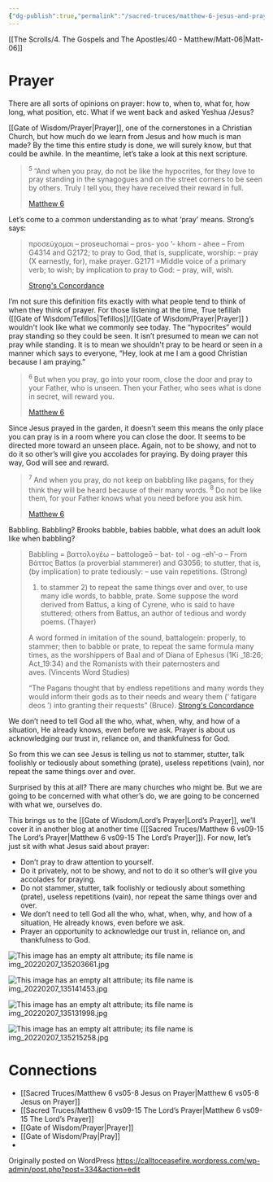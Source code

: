 ```yaml
---
{"dg-publish":true,"permalink":"/sacred-truces/matthew-6-jesus-and-prayer/"}
---
```


[[The Scrolls/4. The Gospels and The Apostles/40 - Matthew/Matt-06\|Matt-06]]
# Prayer

There are all sorts of opinions on prayer: how to, when to, what for, how long, what position, etc. What if we went back and asked Yeshua /Jesus?

[[Gate of Wisdom/Prayer\|Prayer]],  one of the cornerstones in a Christian Church, but how much do we learn from Jesus and how much is man made? By the time this entire study is done, we will surely know, but that could be awhile. In the meantime, let’s take a look at this next scripture.

> <sup>5 </sup> “And when you pray, do not be like the hypocrites, for they love to pray standing in the synagogues and on the street corners to be seen by others. Truly I tell you, they have received their reward in full.
> 
> [Matthew 6](https://www.biblegateway.com/passage/?search=Matthew+6%3A5-7&version=NIV)

Let’s come to a common understanding as to what ‘pray’ means. Strong’s says:

> προσεύχομαι – proseuchomai – pros- yoo ’- khom - ahee – From G4314 and G2172; to pray to God, that is, supplicate, worship: – pray (X earnestly, for), make prayer. G2171 =Middle voice of a primary verb; to wish; by implication to pray to God: – pray, will, wish.
> 
> [Strong's Concordance](https://www.blueletterbible.org/lexicon/g4336/kjv/tr/0-1/)

I’m not sure this definition fits exactly with what people tend to think of when they think of prayer. For those listening at the time, True tefillah ([[Gate of Wisdom/Tefillos\|Tefillos]]/[[Gate of Wisdom/Prayer\|Prayer]] )  wouldn't look like what we commonly see today. The “hypocrites” would pray standing so they could be seen. It isn’t presumed to mean we can not pray while standing. It is to mean we shouldn't pray to be heard or seen in a manner which says to everyone, “Hey, look at me I am a good Christian because I am praying.”

> <sup>6 </sup> But when you pray, go into your room, close the door and pray to your Father, who is unseen. Then your Father, who sees what is done in secret, will reward you.
> 
> [Matthew 6](https://www.biblegateway.com/passage/?search=Matthew+6%3A5-7&version=NIV)

Since Jesus prayed in the garden, it doesn’t seem this means the only place you can pray is in a room where you can close the door. It seems to be directed more toward an unseen place. Again, not to be showy, and not to do it so other’s will give you accolades for praying. By doing prayer this way, God will see and reward.

> <sup>7 </sup> And when you pray, do not keep on babbling like pagans, for they think they will be heard because of their many words. <sup>8 </sup> Do not be like them, for your Father knows what you need before you ask him.
> 
> [Matthew 6](https://www.biblegateway.com/passage/?search=Matthew+6%3A5-7&version=NIV)

Babbling. Babbling? Brooks babble, babies babble, what does an adult look like when babbling?

> Babbling = βαττολογέω – battologeō – bat- tol - og -eh’-o – From Βάττος Battos (a proverbial stammerer) and G3056; to stutter, that is, (by implication) to prate tediously: – use vain repetitions. (Strong)
> 
> 1) to stammer 2) to repeat the same things over and over, to use many idle words, to babble, prate. Some suppose the word derived from Battus, a king of Cyrene, who is said to have stuttered; others from Battus, an author of tedious and wordy poems. (Thayer)
> 
> A word formed in imitation of the sound, battalogein: properly, to stammer; then to babble or prate, to repeat the same formula many times, as the worshippers of Baal and of Diana of Ephesus (1Ki \_18:26; Act\_19:34) and the Romanists with their paternosters and aves. (Vincents Word Studies)
> 
> “The Pagans thought that by endless repetitions and many words they would inform their gods as to their needs and weary them (‘ fatigare deos ’) into granting their requests” (Bruce).
> [Strong's Concordance](https://www.blueletterbible.org/lexicon/g945/kjv/tr/0-1/)

We don’t need to tell God all the who, what, when, why, and how of a situation, He already knows, even before we ask. Prayer is about us acknowledging our trust in, reliance on, and thankfulness for God.

So from this we can see Jesus is telling us not to stammer, stutter, talk foolishly or tediously about something (prate), useless repetitions (vain), nor repeat the same things over and over.

Surprised by this at all? There are many churches who might be. But we are going to be concerned with what other’s do, we are going to be concerned with what we, ourselves do.

This brings us to the [[Gate of Wisdom/Lord’s Prayer\|Lord’s Prayer]], we’ll cover it in another blog at another time ([[Sacred Truces/Matthew 6 vs09-15 The Lord’s Prayer\|Matthew 6 vs09-15 The Lord’s Prayer]]). For now, let’s just sit with what Jesus said about prayer:

- Don’t pray to draw attention to yourself.
- Do it privately, not to be showy, and not to do it so other’s will give you accolades for praying.
- Do not stammer, stutter, talk foolishly or tediously about something (prate), useless repetitions (vain), nor repeat the same things over and over.
- We don’t need to tell God all the who, what, when, why, and how of a situation, He already knows, even before we ask.
- Prayer an opportunity to acknowledge our trust in, reliance on, and thankfulness to God.

![This image has an empty alt attribute; its file name is img_20220207_135203661.jpg](https://calltoceasefire.files.wordpress.com/2022/02/img_20220207_135203661.jpg)



![This image has an empty alt attribute; its file name is img_20220207_135141453.jpg](https://calltoceasefire.files.wordpress.com/2022/02/img_20220207_135141453.jpg)



![This image has an empty alt attribute; its file name is img_20220207_135131998.jpg](https://calltoceasefire.files.wordpress.com/2022/02/img_20220207_135131998.jpg)



![This image has an empty alt attribute; its file name is img_20220207_135215258.jpg](https://calltoceasefire.files.wordpress.com/2022/02/img_20220207_135215258.jpg)

# Connections
- [[Sacred Truces/Matthew 6 vs05-8 Jesus on Prayer\|Matthew 6 vs05-8 Jesus on Prayer]]
- [[Sacred Truces/Matthew 6 vs09-15 The Lord’s Prayer\|Matthew 6 vs09-15 The Lord’s Prayer]]
- [[Gate of Wisdom/Prayer\|Prayer]]
- [[Gate of Wisdom/Pray\|Pray]]
- 



Originally posted on WordPress https://calltoceasefire.wordpress.com/wp-admin/post.php?post=334&action=edit
